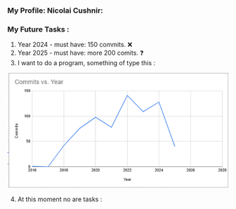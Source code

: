 ### My Profile: Nicolai Cushnir: 

### My Future Tasks :
1. Year 2024 - must have: 150 commits. ❌
2. Year 2025 - must have: more 200 comits. ❓
3. I want to do a program, something of type this :

![img](img/commits_vs_years.png)

4. At this moment no are tasks : 
